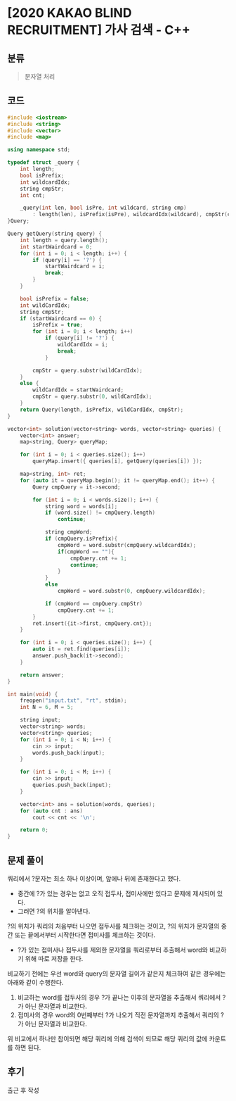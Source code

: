 # [2020 KAKAO BLIND RECRUITMENT] 가사 검색 - C++

## 분류
> 문자열 처리

## 코드
```c++
#include <iostream>
#include <string>
#include <vector>
#include <map>

using namespace std;

typedef struct _query {
	int length;
	bool isPrefix;
	int wildcardIdx;
	string cmpStr;
	int cnt;

	_query(int len, bool isPre, int wildcard, string cmp)
		: length(len), isPrefix(isPre), wildcardIdx(wildcard), cmpStr(cmp), cnt(0){}
}Query;

Query getQuery(string query) {
	int length = query.length();
	int startWairdcard = 0;
	for (int i = 0; i < length; i++) {
		if (query[i] == '?') {
			startWairdcard = i;
			break;
		}
	}

	bool isPrefix = false;
	int wildCardIdx;
	string cmpStr;
	if (startWairdcard == 0) {
		isPrefix = true;
		for (int i = 0; i < length; i++)
			if (query[i] != '?') {
				wildCardIdx = i;
				break;
			}

		cmpStr = query.substr(wildCardIdx);
	}
	else {
		wildCardIdx = startWairdcard;
		cmpStr = query.substr(0, wildCardIdx);
	}
	return Query(length, isPrefix, wildCardIdx, cmpStr);
}

vector<int> solution(vector<string> words, vector<string> queries) {
	vector<int> answer;
	map<string, Query> queryMap;

	for (int i = 0; i < queries.size(); i++)
		queryMap.insert({ queries[i], getQuery(queries[i]) });

	map<string, int> ret;
	for (auto it = queryMap.begin(); it != queryMap.end(); it++) {
		Query cmpQuery = it->second;

		for (int i = 0; i < words.size(); i++) {
			string word = words[i];
			if (word.size() != cmpQuery.length)
				continue;

			string cmpWord;
			if (cmpQuery.isPrefix){
				cmpWord = word.substr(cmpQuery.wildcardIdx);
				if(cmpWord == ""){
					cmpQuery.cnt += 1;
					continue;
				}
			}
			else
				cmpWord = word.substr(0, cmpQuery.wildcardIdx);

			if (cmpWord == cmpQuery.cmpStr)
				cmpQuery.cnt += 1;
		}
		ret.insert({it->first, cmpQuery.cnt});
	}

	for (int i = 0; i < queries.size(); i++) {
		auto it = ret.find(queries[i]);
		answer.push_back(it->second);
	}

	return answer;
}

int main(void) {
	freopen("input.txt", "rt", stdin);
	int N = 6, M = 5;

	string input;
	vector<string> words;
	vector<string> queries;
	for (int i = 0; i < N; i++) {
		cin >> input;
		words.push_back(input);
	}

	for (int i = 0; i < M; i++) {
		cin >> input;
		queries.push_back(input);
	}

	vector<int> ans = solution(words, queries);
	for (auto cnt : ans)
		cout << cnt << '\n';

	return 0;
}
```

## 문제 풀이
쿼리에서 ?문자는 최소 하나 이상이며, 앞에나 뒤에 존재한다고 했다.
- 중간에 ?가 있는 경우는 없고 오직 접두사, 접미사에만 있다고 문제에 제시되어 있다.
- 그러면 ?의 위치를 알아낸다.

?의 위치가 쿼리의 처음부터 나오면 접두사를 체크하는 것이고, ?의 위치가 문자열의 중간 또는 끝에서부터 시작한다면 접미사를 체크하는 것이다.
- ?가 있는 접미사나 접두사를 제외한 문자열을 쿼리로부터 추출해서 word와 비교하기 위해 따로 저장을 한다.

비교하기 전에는 우선 word와 query의 문자열 길이가 같은지 체크하여 같은 경우에는 아래와 같이 수행한다.
1. 비교하는 word를 접두사의 경우 ?가 끝나는 이후의 문자열을 추출해서 쿼리에서 ?가 아닌 문자열과 비교한다.
1. 접미사의 경우 word의 0번째부터 ?가 나오기 직전 문자열까지 추출해서 쿼리의 ?가 아닌 문자열과 비교한다.

위 비교에서 하나만 참이되면 해당 쿼리에 의해 검색이 되므로 해당 쿼리의 값에 카운트를 하면 된다.

## 후기
출근 후 작성